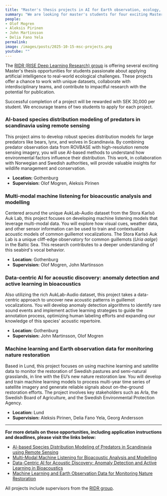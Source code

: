 ```yaml
---
title: "Master's thesis projects in AI for Earth observation, ecology, and bioacoustics"
summary: "We are looking for master's students for four exciting Master's thesis projects focusing on species distribution modeling with Earth observation and ML-based bioacoustic analysis. Join the RIDR group and contribute to cutting-edge research in collaboration with academic and wildlife management partners."
people:
- Olof Mogren
- Aleksis Pirinen
- John Martinsson
- Delia Fano Yela
permalink:
image: /images/posts/2025-10-15-msc-projects.png
youtube: ""
---
```


The [RIDR (RISE Deep Learning Research) group](https://ridr.se) is offering several exciting Master's thesis opportunities for students passionate about applying artificial intelligence to real-world ecological challenges. These projects offer a chance to work with unique datasets, collaborate with interdisciplinary teams, and contribute to impactful research with the potential for publication.

Successful completion of a project will be rewarded with SEK 30,000 per student. We encourage teams of two students to apply for each project.

### AI-based species distribution modeling of predators in scandinavia using remote sensing

This project aims to develop robust species distribution models for large predators like bears, lynx, and wolves in Scandinavia. By combining predator observation data from ROVBASE with high-resolution remote sensing imagery, you will use AI-based methods to understand how environmental factors influence their distribution. This work, in collaboration with Norwegian and Swedish authorities, will provide valuable insights for wildlife management and conservation.

* **Location:** Gothenburg
* **Supervision:** Olof Mogren, Aleksis Pirinen

### Multi-modal machine listening for bioacoustic analysis and modelling

Centered around the unique AukLab-Audio dataset from the Stora Karlsö Auk Lab, this project focuses on developing machine listening models that leverage multi-modal data. You will explore how visual cues, weather data, and other sensor information can be used to train and contextualize acoustic models of common guillemot vocalizations. The Stora Karlsö Auk Lab is a unique cliff-edge observatory for common guillemots (*Uria aalge*) in the Baltic Sea. This research contributes to a deeper understanding of this seabird's vocal behavior.

* **Location:** Gothenburg
* **Supervision:** Olof Mogren, John Martinsson

### Data-centric AI for acoustic discovery: anomaly detection and active learning in bioacoustics

Also utilizing the rich AukLab-Audio dataset, this project takes a data-centric approach to uncover new acoustic patterns in guillemot vocalizations. You will develop anomaly detection algorithms to identify rare sound events and implement active learning strategies to guide the annotation process, optimizing human labeling efforts and expanding our knowledge of this species' acoustic repertoire.

* **Location:** Gothenburg
* **Supervision:** John Martinsson, Olof Mogren

### Machine learning and Earth observation data for monitoring nature restoration

Based in Lund, this project focuses on using machine learning and satellite data to monitor the restoration of Swedish pastures and semi-natural grasslands, in line with the EU’s new nature restoration law. You will develop and train machine learning models to process multi-year time series of satellite imagery and generate reliable signals about on-the-ground restoration efforts. The project involves key stakeholders such as Arla, the Swedish Board of Agriculture, and the Swedish Environmental Protection Agency.

* **Location:** Lund
* **Supervision:** Aleksis Pirinen, Delia Fano Yela, Georg Andersson


---

**For more details on these opportunities, including application instructions and deadlines, please visit the links below:**

* [AI-based Species Distribution Modeling of Predators in Scandinavia using Remote Sensing](https://www.ri.se/sv/om-rise/jobba-hos-oss/lediga-jobb/masters-thesis-ai-based-species-distribution-modeling-using)
* [Multi-Modal Machine Listening for Bioacoustic Analysis and Modelling](https://www.ri.se/sv/om-rise/jobba-hos-oss/lediga-jobb/masters-thesis-multi-modal-machine-listening-for-bioacoustic)
* [Data-Centric AI for Acoustic Discovery: Anomaly Detection and Active Learning in Bioacoustics](https://www.ri.se/sv/om-rise/jobba-hos-oss/lediga-jobb/masters-thesis-ai-based-anomaly-detection-and-active-learning-in)
* [Machine Learning and Earth Observation Data for Monitoring Nature Restoration](https://www.ri.se/en/about-rise/work-with-us/open-job-positions/masters-thesis-machine-learning-and-earth-observation)

All projects include supervisors from the [RIDR group](https://ridr.se).
